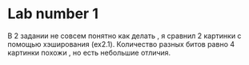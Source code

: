 # Lab number 1
В 2 задании не совсем понятно как делать , я сравнил 2 картинки с помощью хэширования (ex2.1). Количество разных битов равно 4 картинки похожи , но есть небольшие отличия.

